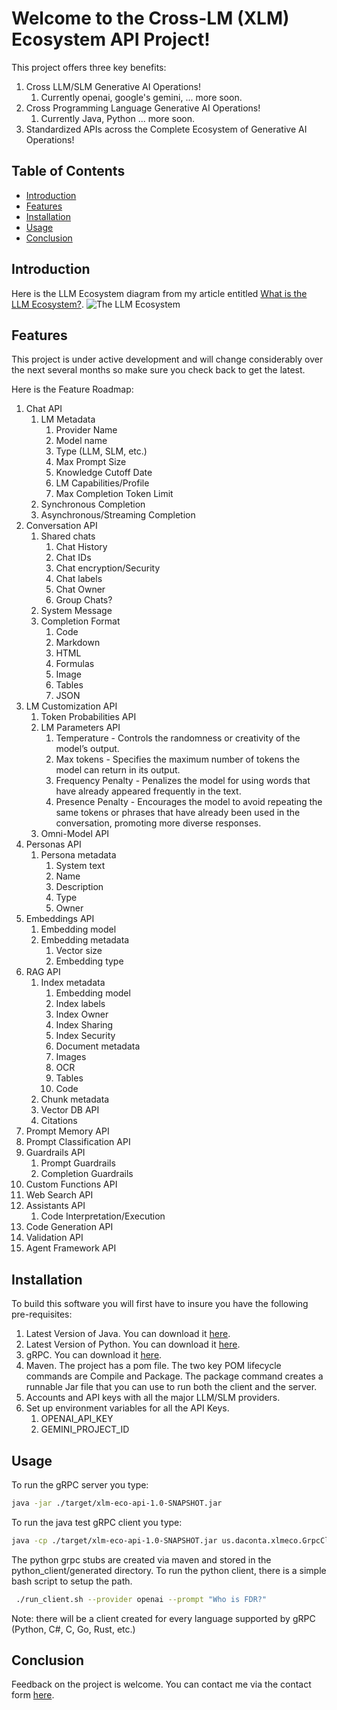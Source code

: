 # Welcome to the Cross-LM (XLM) Ecosystem API Project!

This project offers three key benefits:
1. Cross LLM/SLM Generative AI Operations!
    1. Currently openai, google's gemini, ... more soon.
3. Cross Programming Language Generative AI Operations!
    1. Currently Java, Python ... more soon.
5. Standardized APIs across the Complete Ecosystem of Generative AI Operations!

## Table of Contents
- [Introduction](#introduction)
- [Features](#features)
- [Installation](#installation)
- [Usage](#usage)
- [Conclusion](#conclusion)

## Introduction

Here is the LLM Ecosystem diagram from my article entitled [What is the LLM Ecosystem?](https://www.daconta.us/Articles/The-LLM-Ecosystem.html).
![The LLM Ecosystem](https://www.daconta.us/Articles/LLM-Ecosystem-Components.jpg)

## Features

This project is under active development and will change considerably over the next 
several months so make sure you check back to get the latest. 

Here is the Feature Roadmap:
1. Chat API
    1. LM Metadata
         1. Provider Name
         2. Model name
         3. Type (LLM, SLM, etc.)
         4. Max Prompt Size
         5. Knowledge Cutoff Date
         6. LM Capabilities/Profile
         7. Max Completion Token Limit
    2. Synchronous Completion
    3. Asynchronous/Streaming Completion
2. Conversation API
    1. Shared chats
        1. Chat History
        2. Chat IDs
        3. Chat encryption/Security
        4. Chat labels
        5. Chat Owner
        6. Group Chats?
    2. System Message
    3. Completion Format
        1. Code
        2. Markdown
        3. HTML
        4. Formulas
        5. Image
        6. Tables
        7. JSON
3. LM Customization API
    1. Token Probabilities API
    2. LM Parameters API
       1. Temperature - Controls the randomness or creativity of the model’s output.
       2. Max tokens - Specifies the maximum number of tokens the model can return in its output.
       3. Frequency Penalty - Penalizes the model for using words that have already appeared frequently in the text.
       4. Presence Penalty - Encourages the model to avoid repeating the same tokens or phrases that have already been used in the conversation, promoting more diverse responses.
    4. Omni-Model API
4. Personas API
    1. Persona metadata
       1. System text
       2. Name
       3. Description
       4. Type
       5. Owner
5. Embeddings API
    1. Embedding model
    2. Embedding metadata 
        1. Vector size
        2. Embedding type
6. RAG API
    1. Index metadata
        1. Embedding model 
        2. Index labels
        3. Index Owner
        4. Index Sharing
        5. Index Security
        6. Document metadata 
        7. Images
        8. OCR
        9. Tables
        10. Code 
    2. Chunk metadata
    3. Vector DB API
    4. Citations
7. Prompt Memory API
8. Prompt Classification API
9. Guardrails API
    1. Prompt Guardrails
    2. Completion Guardrails 
10. Custom Functions API
11. Web Search API
12. Assistants API
    1. Code Interpretation/Execution
13. Code Generation API
14. Validation API
15. Agent Framework API

## Installation

To build this software you will first have to insure you have the following pre-requisites:
1. Latest Version of Java. You can download it [here](https://www.oracle.com/java/technologies/downloads/).
2. Latest Version of Python.  You can download it [here](https://www.python.org/downloads/).
3. gRPC. You can download it [here](https://github.com/grpc/grpc/releases).
4. Maven.  The project has a pom file.  The two key POM lifecycle commands are Compile and Package.
  The package command creates a runnable Jar file that you can use to run both the client and the server. 
5. Accounts and API keys with all the major LLM/SLM providers.
6. Set up environment variables for all the API Keys.
    1. OPENAI_API_KEY
    2. GEMINI_PROJECT_ID

## Usage

To run the gRPC server you type:
```bash
java -jar ./target/xlm-eco-api-1.0-SNAPSHOT.jar
```

To run the java test gRPC client you type:
```bash
java -cp ./target/xlm-eco-api-1.0-SNAPSHOT.jar us.daconta.xlmeco.GrpcClient gemini "What is the Capital of France?"
```

The python grpc stubs are created via maven and stored in the python_client/generated directory.
To run the python client, there is a simple bash script to setup the path. 
```bash
 ./run_client.sh --provider openai --prompt "Who is FDR?"
```

Note: there will be a client created for every language supported by gRPC (Python, C#, C, Go, Rust, etc.)

## Conclusion 

Feedback on the project is welcome.  You can contact me via the contact form [here](https://www.daconta.us/Articles/ContactForm.html).
